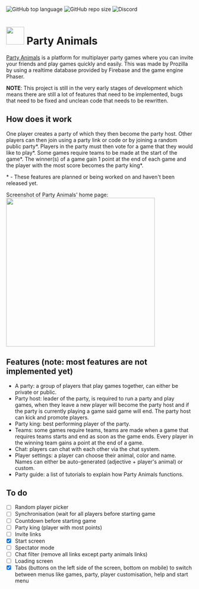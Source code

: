 ![GitHub top language](https://img.shields.io/github/languages/top/Prozilla/Party-Animals?color=yellow) ![GitHub repo size](https://img.shields.io/github/repo-size/Prozilla/Party-Animals?color=green) ![Discord](https://img.shields.io/discord/574561977880281088?color=blue&label=Discord)

<h1><img src="https://partyanimals.netlify.app/media/icons/Logo128x128.png" width="48" height="48"> Party Animals</h1>

[Party Animals](https://partyanimals.netlify.app/) is a platform for multiplayer party games where you can invite your friends and play games quickly and easily. This was made by Prozilla by using a realtime database provided by Firebase and the game engine Phaser.

**NOTE**: This project is still in the very early stages of development which means there are still a lot of features that need to be implemented, bugs that need to be fixed and unclean code that needs to be rewritten.

## How does it work

One player creates a party of which they then become the party host. Other players can then join using a party link or code or by joining a random public party*. Players in the party must then vote for a game that they would like to play*. Some games require teams to be made at the start of the game*. The winner(s) of a game gain 1 point at the end of each game and the player with the most score becomes the party king*.

\* - These features are planned or being worked on and haven't been released yet.

Screenshot of Party Animals' home page:<br>
<img src="https://user-images.githubusercontent.com/63581117/181969750-d759ec2c-0d26-4f68-a532-13f02c331b5a.png" width="400">

## Features (note: most features are not implemented yet)
- A party: a group of players that play games together, can either be private or public.
- Party host: leader of the party, is required to run a party and play games, when they leave a new player will become the party host and if the party is currently playing a game said game will end. The party host can kick and promote players.
- Party king: best performing player of the party.
- Teams: some games require teams, teams are made when a game that requires teams starts and end as soon as the game ends. Every player in the winning team gains a point at the end of a game.
- Chat: players can chat with each other via the chat system.
- Player settings: a player can choose their animal, color and name. Names can either be auto-generated (adjective + player's animal) or custom.
- Party guide: a list of tutorials to explain how Party Animals functions.

## To do
- [ ] Random player picker
- [ ] Synchronisation (wait for all players before starting game
- [ ] Countdown before starting game
- [ ] Party king (player with most points)
- [ ] Invite links
- [x] Start screen
- [ ] Spectator mode
- [ ] Chat filter (remove all links except party animals links)
- [ ] Loading screen
- [x] Tabs (buttons on the left side of the screen, bottom on mobile) to switch between menus like games, party, player customisation, help and start menu
